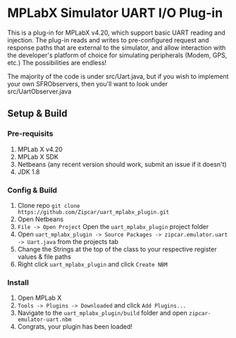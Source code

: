 # MPLabX Simulator UART I/O Plug-in
This is a plug-in for MPLabX v4.20, which support basic UART reading and injection.
The plug-in reads and writes to pre-configured request and response paths that are 
external to the simulator, and allow interaction with the developer's platform of choice
for simulating peripherals (Modem, GPS, etc.) The possibilities are endless! 

The majority of the code is under src/Uart.java, but if you wish to implement your own
SFRObservers, then you'll want to look under src/UartObserver.java

## Setup & Build
### Pre-requisits
1. MPLab X v4.20
2. MPLab X SDK
3. Netbeans (any recent version should work, submit an issue if it doesn't)
4. JDK 1.8

### Config & Build
1. Clone repo `git clone https://github.com/Zipcar/uart_mplabx_plugin.git`
2. Open Netbeans
3. `File -> Open Project` Open the `uart_mplabx_plugin` project folder
4. Open `uart_mplabx_plugin -> Source Packages -> zipcar.emulator.uart -> Uart.java` from the projects tab
5. Change the Strings at the top of the class to your respective register values & file paths
6. Right click `uart_mplabx_plugin` and click `Create NBM`

### Install
1. Open MPLab X
2. `Tools -> Plugins -> Downloaded` and click `Add Plugins...`
3. Navigate to the `uart_mplabx_plugin/build` folder and open `zipcar-emulator-uart.nbm`
4. Congrats, your plugin has been loaded!  